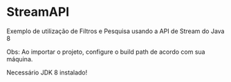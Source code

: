 # StreamAPI
Exemplo de utilização de Filtros e Pesquisa usando a API de Stream do Java 8

Obs: Ao importar o projeto, configure o build path de acordo com sua máquina.

Necessário JDK 8 instalado!

